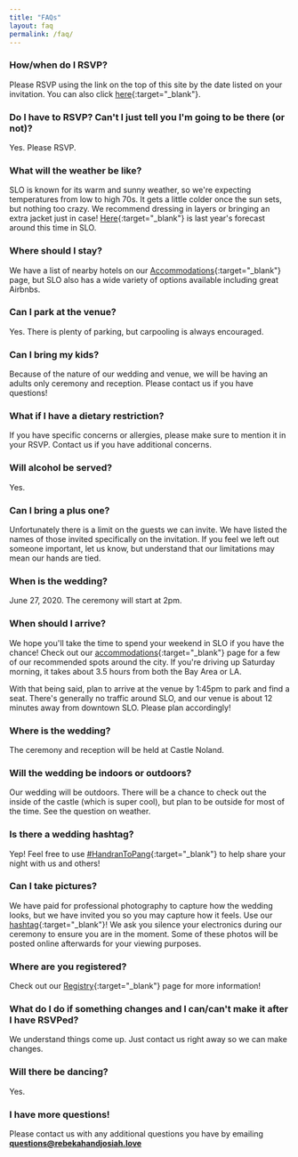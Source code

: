```yaml
---
title: "FAQs"
layout: faq
permalink: /faq/
---
```


### How/when do I RSVP?
Please RSVP using the link on the top of this site by the date listed on your invitation. You can also click [here](../rsvp){:target="_blank"}.

### Do I have to RSVP? Can't I just tell you I'm going to be there (or not)?
 Yes. Please RSVP.

### What will the weather be like?
SLO is known for its warm and sunny weather, so we're expecting temperatures from low to high 70s. It gets a little colder once the sun sets, but nothing too crazy. We recommend dressing in layers or bringing an extra jacket just in case! [Here](https://www.accuweather.com/en/us/san-luis-obispo-ca/93401/june-weather/331999){:target="_blank"}
 is last year's forecast around this time in SLO.

### Where should I stay?
We have a list of nearby hotels on our [Accommodations](../accommodations){:target="_blank"} page, but SLO also has a wide variety of options available including great Airbnbs. 

### Can I park at the venue?
Yes. There is plenty of parking, but carpooling is always encouraged.

### Can I bring my kids?
Because of the nature of our wedding and venue, we will be having an adults only ceremony and reception. Please contact us if you have questions!

### What if I have a dietary restriction?
If you have specific concerns or allergies, please make sure to mention it in your RSVP. Contact us if you have additional concerns.

### Will alcohol be served?
Yes.

### Can I bring a plus one?
Unfortunately there is a limit on the guests we can invite. We have listed the names of those invited specifically on the invitation. If you feel we left out someone important, let us know, but understand that our limitations may mean our hands are tied.

### When is the wedding?
June 27, 2020. The ceremony will start at 2pm.

### When should I arrive?
We hope you'll take the time to spend your weekend in SLO if you have the chance! Check out our [accommodations](../accommodations){:target="_blank"} page for a few of our recommended spots around the city. If you're driving up Saturday morning, it takes about 3.5 hours from both the Bay Area or LA.

With that being said, plan to arrive at the venue by 1:45pm to park and find a seat. There's generally no traffic around SLO, and our venue is about 12 minutes away from downtown SLO. Please plan accordingly!

### Where is the wedding?
The ceremony and reception will be held at Castle Noland.

### Will the wedding be indoors or outdoors?
Our wedding will be outdoors. There will be a chance to check out the inside of the castle (which is super cool), but plan to be outside for most of the time. See the question on weather.

### Is there a wedding hashtag?
Yep! Feel free to use [#HandranToPang](https://www.instagram.com/explore/tags/HandranToPang/){:target="_blank"} to help share your night with us and others!

### Can I take pictures?
We have paid for professional photography to capture how the wedding looks, but we have invited you so you may capture how it feels. Use our [hashtag](https://www.instagram.com/explore/tags/HandranToPang/){:target="_blank"}! We ask you silence your electronics during our ceremony to ensure you are in the moment. Some of these photos will be posted online afterwards for your viewing purposes.

### Where are you registered?
Check out our [Registry](../registry){:target="_blank"} page for more information!

### What do I do if something changes and I can/can't make it after I have RSVPed?
We understand things come up. Just contact us right away so we can make changes.

### Will there be dancing?
Yes.

### I have more questions!
Please contact us with any additional questions you have by emailing **questions@rebekahandjosiah.love**